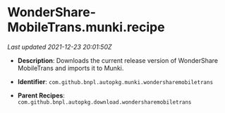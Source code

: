 # WonderShare-MobileTrans.munki.recipe

_Last updated 2021-12-23 20:01:50Z_

- **Description**: Downloads the current release version of WonderShare MobileTrans and imports it to Munki.

- **Identifier**: `com.github.bnpl.autopkg.munki.wondersharemobiletrans`

- **Parent Recipes**: `com.github.bnpl.autopkg.download.wondersharemobiletrans`
